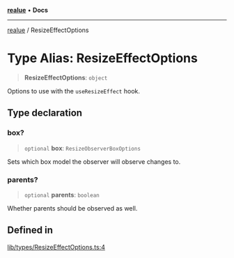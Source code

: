 [**realue**](../README.md) • **Docs**

***

[realue](../README.md) / ResizeEffectOptions

# Type Alias: ResizeEffectOptions

> **ResizeEffectOptions**: `object`

Options to use with the `useResizeEffect` hook.

## Type declaration

### box?

> `optional` **box**: `ResizeObserverBoxOptions`

Sets which box model the observer will observe changes to.

### parents?

> `optional` **parents**: `boolean`

Whether parents should be observed as well.

## Defined in

[lib/types/ResizeEffectOptions.ts:4](https://github.com/nevoland/realue/blob/f4b19517a70849cd9acdbd330ff073726e13ba1f/lib/types/ResizeEffectOptions.ts#L4)
